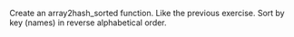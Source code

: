 Create an array2hash_sorted function. Like the previous exercise. Sort by key (names) in reverse alphabetical order.
